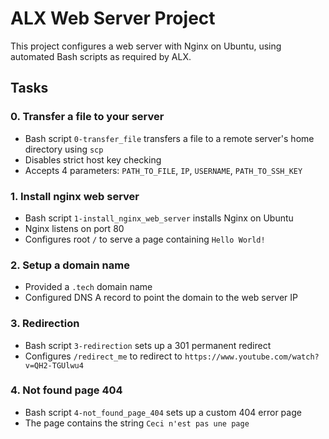 # ALX Web Server Project

This project configures a web server with Nginx on Ubuntu, using automated Bash scripts as required by ALX.

## Tasks

### 0. Transfer a file to your server
- Bash script `0-transfer_file` transfers a file to a remote server's home directory using `scp`
- Disables strict host key checking
- Accepts 4 parameters: `PATH_TO_FILE`, `IP`, `USERNAME`, `PATH_TO_SSH_KEY`

### 1. Install nginx web server
- Bash script `1-install_nginx_web_server` installs Nginx on Ubuntu
- Nginx listens on port 80
- Configures root `/` to serve a page containing `Hello World!`

### 2. Setup a domain name
- Provided a `.tech` domain name
- Configured DNS A record to point the domain to the web server IP

### 3. Redirection
- Bash script `3-redirection` sets up a 301 permanent redirect
- Configures `/redirect_me` to redirect to `https://www.youtube.com/watch?v=QH2-TGUlwu4`

### 4. Not found page 404
- Bash script `4-not_found_page_404` sets up a custom 404 error page
- The page contains the string `Ceci n'est pas une page`
